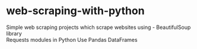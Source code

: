 # web-scraping-with-python
Simple web scraping projects which scrape websites using - 
BeautifulSoup library  
Requests modules in Python 
Use Pandas DataFrames

